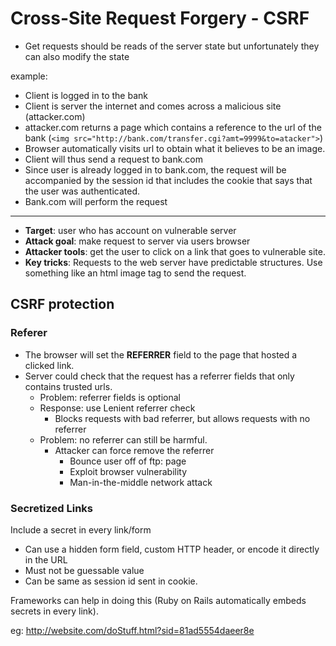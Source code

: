 # Cross-Site Request Forgery - CSRF

* Get requests should be reads of the server state but unfortunately they can also modify the state

example:  

* Client is logged in to the bank
* Client is server the internet and comes across a malicious site (attacker.com)
* attacker.com returns a page which contains a reference to the url of the bank (`<img src="http://bank.com/transfer.cgi?amt=9999&to=atacker">`)
* Browser automatically visits url to obtain what it believes to be an image.
* Client will thus send a request to bank.com
* Since user is already logged in to bank.com, the request will be accompanied by the session id that includes the cookie that says that the user was authenticated.
* Bank.com will perform the request

---

* __Target__: user who has account on vulnerable server
* __Attack goal__: make request to server via users browser
* __Attacker tools__: get the user to click on a link that goes to vulnerable site.
* __Key tricks__: Requests to the web server have predictable structures. Use something like an html image tag to send the request.

## CSRF protection

### Referer

* The browser will set the __REFERRER__ field to the page that hosted a clicked link.
* Server could check that the request has a referrer fields that only contains trusted urls.
  * Problem: referrer fields is optional
  * Response: use Lenient referrer check
    * Blocks requests with bad referrer, but allows requests with no referrer
  * Problem: no referrer can still be harmful.
    * Attacker can force remove the referrer
      * Bounce user off of ftp: page
      * Exploit browser vulnerability
      * Man-in-the-middle network attack

### Secretized Links

Include a secret in every link/form

* Can use a hidden form field, custom HTTP header, or encode it directly in the URL
* Must not be guessable value
* Can be same as session id sent in cookie.

Frameworks can help in doing this (Ruby on Rails automatically embeds secrets in every link).

eg: <http://website.com/doStuff.html?sid=81ad5554daeer8e>
